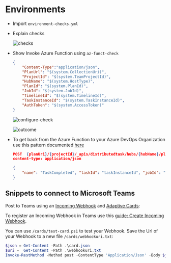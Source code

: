 # Environments

- Import `environment-checks.yml`
- Explain checks

    ![checks](_images/checks.png)

- Show Invoke Azure Function using `az-funct-check`    

    ```json
    {
        "Content-Type":"application/json", 
        "PlanUrl": "$(system.CollectionUri)", 
        "ProjectId": "$(system.TeamProjectId)", 
        "HubName": "$(system.HostType)", 
        "PlanId": "$(system.PlanId)", 
        "JobId": "$(system.JobId)", 
        "TimelineId": "$(system.TimelineId)", 
        "TaskInstanceId": "$(system.TaskInstanceId)", 
        "AuthToken": "$(system.AccessToken)"
    }
    ```
    ![configure-check](_images/configure-check.png)

    ![outcome](_images/outcome.png)


- To get back from the Azure Function to your Azure DevOps Organization use this pattern documented [here](
https://docs.microsoft.com/en-us/azure/devops/pipelines/tasks/utility/azure-function?view=azure-devops)

    ```Json
    POST  {planUri}/{projectId}/_apis/distributedtask/hubs/{hubName}/plans/{planId}/events?api-version=2.0-preview.1 HTTP/1.1
    content-type: application/json

    {
        "name": "TaskCompleted", "taskId": "taskInstanceId", "jobId": "jobId", "result": "succeeded" 
    }
    ```

## Snippets to connect to Microsoft Teams

Post to Teams using an [Incoming Webhook](https://docs.microsoft.com/en-us/microsoftteams/platform/webhooks-and-connectors/what-are-webhooks-and-connectors) and [Adaptive Cards](https://docs.microsoft.com/en-us/microsoftteams/platform/task-modules-and-cards/what-are-cards):

To register an Incoming Webhook in Teams use this [guide: Create Incoming Webhook](https://docs.microsoft.com/en-us/microsoftteams/platform/webhooks-and-connectors/how-to/add-incoming-webhook). 

You can use `/cards/test-card.ps1` to test your Webhook. Save the Url of your Webhook to a new file `/cards/webhookuri.txt`:

```Powershell
$json = Get-Content -Path .\card.json
$uri =  Get-Content -Path .\webhookuri.txt
Invoke-RestMethod -Method post -ContentType 'Application/Json' -Body $json -Uri $uri
```